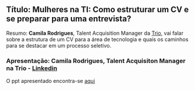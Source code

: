 ## Título: Mulheres na TI: Como estruturar um CV e se preparar para uma entrevista?

Resumo: **Camila Rodrigues**, Talent Acquisition Manager da [Trio](https://trio.dev/), vai falar sobre a estrutura de um CV para a área de tecnologia e quais os caminhos para se destacar em um processo seletivo.

### Apresentação: Camila Rodrigues, Talent Acquisiton Manager na Trio - [Linkedin](https://www.linkedin.com/in/camiladsrodrigues/)

O ppt apresentado encontra-se [aqui](https://drive.google.com/file/d/1Kmkn_1ofJwFWWuGT_B4SzxYJGTBu9zgr/view?usp=sharing)
